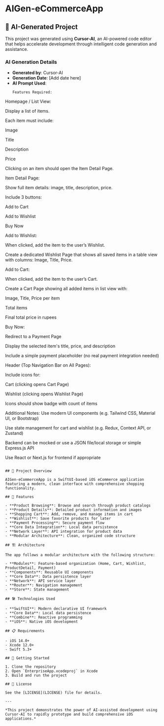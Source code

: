 # AIGen-eCommerceApp

## 🤖 AI-Generated Project

This project was generated using **Cursor-AI**, an AI-powered code editor that helps accelerate development through intelligent code generation and assistance.

### AI Generation Details
- **Generated by**: Cursor-AI
- **Generation Date**: [Add date here]
- **AI Prompt Used**: 
  ```
  Features Required:
Homepage / List View:

Display a list of items.

Each item must include:

Image

Title

Description

Price

Clicking on an item should open the Item Detail Page.

Item Detail Page:

Show full item details: image, title, description, price.

Include 3 buttons:

Add to Cart

Add to Wishlist

Buy Now

Add to Wishlist:

When clicked, add the item to the user’s Wishlist.

Create a dedicated Wishlist Page that shows all saved items in a table view with columns: Image, Title, Price.

Add to Cart:

When clicked, add the item to the user’s Cart.

Create a Cart Page showing all added items in list view with:

Image, Title, Price per item

Total items

Final total price in rupees

Buy Now:

Redirect to a Payment Page

Display the selected item's title, price, and description

Include a simple payment placeholder (no real payment integration needed)

Header (Top Navigation Bar on All Pages):

Include icons for:

Cart (clicking opens Cart Page)

Wishlist (clicking opens Wishlist Page)

Icons should show badge with count of items

Additional Notes:
Use modern UI components (e.g. Tailwind CSS, Material UI, or Bootstrap)

Use state management for cart and wishlist (e.g. Redux, Context API, or Zustand)

Backend can be mocked or use a JSON file/local storage or simple Express.js API

Use React or Next.js for frontend if appropriate
  ```

## 📱 Project Overview

AIGen-eCommerceApp is a SwiftUI-based iOS eCommerce application featuring a modern, clean interface with comprehensive shopping functionality.

## 🚀 Features

- **Product Browsing**: Browse and search through product catalogs
- **Product Details**: Detailed product information and images
- **Shopping Cart**: Add, remove, and manage items in cart
- **Wishlist**: Save favorite products for later
- **Payment Processing**: Secure payment flow
- **Core Data Integration**: Local data persistence
- **Network Layer**: API integration for product data
- **Modular Architecture**: Clean, organized code structure

## 🏗️ Architecture

The app follows a modular architecture with the following structure:

- **Modules**: Feature-based organization (Home, Cart, Wishlist, ProductDetail, Payment)
- **Components**: Reusable UI components
- **Core Data**: Data persistence layer
- **Network**: API service layer
- **Router**: Navigation management
- **Store**: State management

## 🛠️ Technologies Used

- **SwiftUI**: Modern declarative UI framework
- **Core Data**: Local data persistence
- **Combine**: Reactive programming
- **iOS**: Native iOS development

## 📋 Requirements

- iOS 14.0+
- Xcode 12.0+
- Swift 5.3+

## 🚀 Getting Started

1. Clone the repository
2. Open `EnterpriseApp.xcodeproj` in Xcode
3. Build and run the project

## 📝 License

See the [LICENSE](LICENSE) file for details.

---

*This project demonstrates the power of AI-assisted development using Cursor-AI to rapidly prototype and build comprehensive iOS applications.*